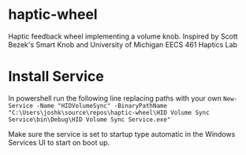# haptic-wheel
Haptic feedback wheel implementing a volume knob. Inspired by Scott Bezek's Smart Knob and University of Michigan EECS 461 Haptics Lab


# Install Service
In powershell run the following line replacing paths with your own
`New-Service -Name "HIDVolumeSync" -BinaryPathName "C:\Users\joshk\source\repos\haptic-wheel\HID Volume Sync Service\bin\Debug\HID Volume Sync Service.exe"`
 
Make sure the service is set to startup type automatic in the Windows Services UI to start on boot up.
